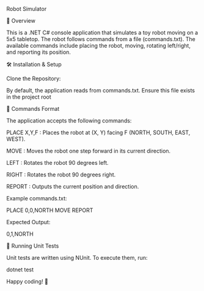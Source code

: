 ﻿Robot Simulator

📌 Overview

This is a .NET C# console application that simulates a toy robot moving on a 5x5 tabletop. 
The robot follows commands from a file (commands.txt). 
The available commands include placing the robot, moving, rotating left/right, and reporting its position.


🛠️ Installation & Setup

Clone the Repository: 

By default, the application reads from commands.txt. Ensure this file exists in the project root

📜 Commands Format

The application accepts the following commands:

PLACE X,Y,F : Places the robot at (X, Y) facing F (NORTH, SOUTH, EAST, WEST).

MOVE : Moves the robot one step forward in its current direction.

LEFT : Rotates the robot 90 degrees left.

RIGHT : Rotates the robot 90 degrees right.

REPORT : Outputs the current position and direction.

Example commands.txt:

PLACE 0,0,NORTH
MOVE
REPORT

Expected Output:

0,1,NORTH

🧪 Running Unit Tests

Unit tests are written using NUnit. To execute them, run:

dotnet test


Happy coding! 🚀

